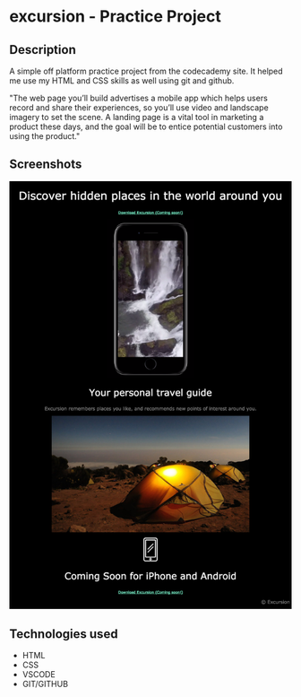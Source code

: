 # excursion - Practice Project

## Description
A simple off platform practice project from the codecademy site.
It helped me use my HTML and CSS skills as well using git and github.   

"The web page you’ll build advertises a mobile app which helps users record and share their experiences,
so you’ll use video and landscape imagery to set the scene. A landing page is a vital tool in marketing 
a product these days, and the goal will be to entice potential customers into using the product."

## Screenshots


![Design Mockup](./resources/images/excursion.webp)

## Technologies used
- HTML
- CSS
- VSCODE
- GIT/GITHUB

